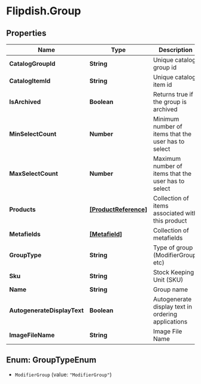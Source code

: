 # Flipdish.Group

## Properties
Name | Type | Description | Notes
------------ | ------------- | ------------- | -------------
**CatalogGroupId** | **String** | Unique catalog group id | [optional] 
**CatalogItemId** | **String** | Unique catalog item id | [optional] 
**IsArchived** | **Boolean** | Returns true if the group is archived | [optional] 
**MinSelectCount** | **Number** | Minimum number of items that the user has to select | [optional] 
**MaxSelectCount** | **Number** | Maximum number of items that the user has to select | [optional] 
**Products** | [**[ProductReference]**](ProductReference.md) | Collection of items associated with this product | [optional] 
**Metafields** | [**[Metafield]**](Metafield.md) | Collection of metafields | [optional] 
**GroupType** | **String** | Type of group (ModifierGroup, etc) | 
**Sku** | **String** | Stock Keeping Unit (SKU) | 
**Name** | **String** | Group name | 
**AutogenerateDisplayText** | **Boolean** | Autogenerate display text in ordering applications | [optional] 
**ImageFileName** | **String** | Image File Name | [optional] 


<a name="GroupTypeEnum"></a>
## Enum: GroupTypeEnum


* `ModifierGroup` (value: `"ModifierGroup"`)




